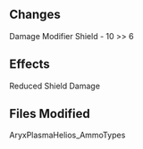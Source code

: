 ## Changes
Damage Modifier Shield - 10 >> 6

## Effects
Reduced Shield Damage

## Files Modified
AryxPlasmaHelios_AmmoTypes